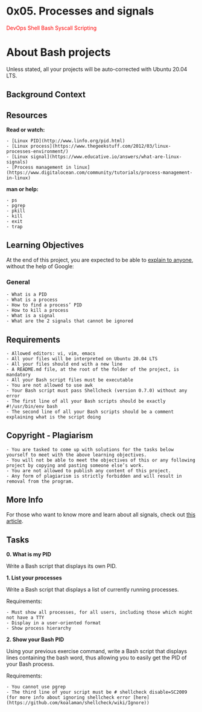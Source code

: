 # 0x05. Processes and signals

<span style="color: red"> DevOps Shell Bash Syscall Scripting  </span>

# About Bash projects 

Unless stated, all your projects will be auto-corrected with Ubuntu 20.04 LTS.

## Background Context


## Resources

**Read or watch:**

	- [Linux PID](http://www.linfo.org/pid.html)
	- [Linux process](https://www.thegeekstuff.com/2012/03/linux-processes-environment/)
	- [Linux signal](https://www.educative.io/answers/what-are-linux-signals)
	- [Process management in linux](https://www.digitalocean.com/community/tutorials/process-management-in-linux)


**man or help:**

	- ps
	- pgrep
	- pkill
	- kill
	- exit
	- trap

## Learning Objectives

At the end of this project, you are expected to be able to [explain to anyone](https://fs.blog/feynman-learning-technique/), without the help of Google:

### General

	- What is a PID
	- What is a process
	- How to find a process’ PID
	- How to kill a process
	- What is a signal
	- What are the 2 signals that cannot be ignored

## Requirements

	- Allowed editors: vi, vim, emacs
	- All your files will be interpreted on Ubuntu 20.04 LTS
	- All your files should end with a new line
	- A README.md file, at the root of the folder of the project, is mandatory
	- All your Bash script files must be executable
	- You are not allowed to use awk
	- Your Bash script must pass Shellcheck (version 0.7.0) without any error
	- The first line of all your Bash scripts should be exactly #!/usr/bin/env bash
	- The second line of all your Bash scripts should be a comment explaining what is the script doing

## Copyright - Plagiarism

	- You are tasked to come up with solutions for the tasks below yourself to meet with the above learning objectives.
	- You will not be able to meet the objectives of this or any following project by copying and pasting someone else’s work. 
	- You are not allowed to publish any content of this project.
	- Any form of plagiarism is strictly forbidden and will result in removal from the program.

## More Info

For those who want to know more and learn about all signals, check out [this article](https://www.computerhope.com/unix/signals.htm).

## Tasks

**0. What is my PID**

Write a Bash script that displays its own PID.

**1. List your processes**

Write a Bash script that displays a list of currently running processes.

Requirements:

	- Must show all processes, for all users, including those which might not have a TTY
	- Display in a user-oriented format
	- Show process hierarchy

**2. Show your Bash PID**

Using your previous exercise command, write a Bash script that displays lines containing the bash word, thus allowing you to easily get the PID of your Bash process.

Requirements:

	- You cannot use pgrep
	- The third line of your script must be # shellcheck disable=SC2009 (for more info about ignoring shellcheck error [here](https://github.com/koalaman/shellcheck/wiki/Ignore))
